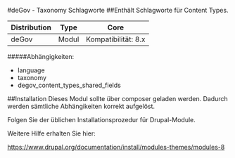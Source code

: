 #deGov - Taxonomy Schlagworte
##Enthält Schlagworte für Content Types.

Distribution | Type | Core
--- | --- | ---
deGov | Modul |  Kompatibilität: 8.x

#####Abhängigkeiten:
  - language
  - taxonomy
  - degov_content_types_shared_fields

##Installation
Dieses Modul sollte über composer geladen werden. Dadurch werden sämtliche Abhängikeiten korrekt aufgelöst.

Folgen Sie der üblichen Installationsprozedur für Drupal-Module.

Weitere Hilfe erhalten Sie hier:

https://www.drupal.org/documentation/install/modules-themes/modules-8
